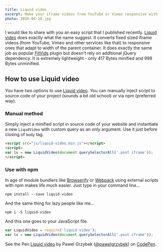 ```yaml
---
title: Liquid video
excerpt: Make your iframe videos from YouTube or Vimeo responsive with ease with simple script that I published recently - Liquid video.
photo: 2016-04-10.jpg
---
```


I would like to share with you an easy script that I published recently. [Liquid video](https://github.com/pawelgrzybek/liquid-video) does exactly what the name suggest. It converts fixed sized iframe videos (from YouTube, Vimeo and other services like that) to responsive ones that adapt to width of the parent container. It does exactly the same job as popular [FitVids](http://fitvidsjs.com/) plugin but doesn't rely on additional jQuery dependency. It is extremely lightweight - only 417 Bytes minified and 998 Bytes unminified.

## How to use Liquid video

You have two options to use [Liquid video](https://github.com/pawelgrzybek/liquid-video). You can manually inject script to source code of your project (sounds a bit old school) or via npm (preferred way).

### Manual method

Simply inject a minified script in source code of your website and instantiate a new `LiqudVideo` with custom query as an only argument. Use it just before closing of `body` tag.

```html
<script src="js/liquid-video.min.js"></script>
<script>
var lv = new LiquidVideo(document.querySelectorAll('.post iframe'));
</script>
```

### Use with npm

In age of module bundlers like [Browserify](http://browserify.org/) or [Webpack](https://webpack.github.io/) using external scripts with npm makes life much easier. Just type in your command line...

```
npm install --save liquid-video
```

And the same thing for lazy people like me...

```
npm i -S liquid-video
```

And this one goes to your JavaScript file.

```js
var LiquidVideo = require('liquid-video');
var lv = new LiquidVideo(document.querySelectorAll('.post iframe'));
```

<p data-height="490" data-theme-id="14885" data-slug-hash="vGxqaq" data-default-tab="result" data-user="pawelgrzybek" class="codepen">See the Pen <a href="https://codepen.io/pawelgrzybek/pen/vGxqaq/">Liquid video</a> by Pawel Grzybek (<a href="http://codepen.io/pawelgrzybek">@pawelgrzybek</a>) on <a href="http://codepen.io">CodePen</a>.</p>
<script async src="//assets.codepen.io/assets/embed/ei.js"></script>

